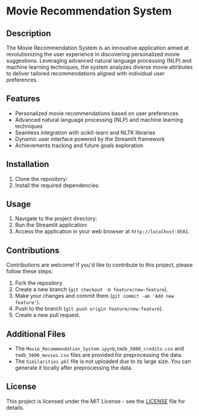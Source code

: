 # Movie Recommendation System

## Description
The Movie Recommendation System is an innovative application aimed at revolutionizing the user experience in discovering personalized movie suggestions. Leveraging advanced natural language processing (NLP) and machine learning techniques, the system analyzes diverse movie attributes to deliver tailored recommendations aligned with individual user preferences.

## Features
- Personalized movie recommendations based on user preferences
- Advanced natural language processing (NLP) and machine learning techniques
- Seamless integration with scikit-learn and NLTK libraries
- Dynamic user interface powered by the Streamlit framework
- Achievements tracking and future goals exploration

## Installation
1. Clone the repository:
2. Install the required dependencies:

## Usage
1. Navigate to the project directory:
2. Run the Streamlit application:
3. Access the application in your web browser at `http://localhost:8501`.

## Contributions
Contributions are welcome! If you'd like to contribute to this project, please follow these steps:
1. Fork the repository.
2. Create a new branch (`git checkout -b feature/new-feature`).
3. Make your changes and commit them (`git commit -am 'Add new feature'`).
4. Push to the branch (`git push origin feature/new-feature`).
5. Create a new pull request.

## Additional Files
- The `Movie_Recommendation_System.ipynb`,`tmdb_5000_credits.csv` and `tmdb_5000_movies.csv` files are provided for preprocessing the data.
- The `Similarities.pkl` file is not uploaded due to its large size. You can generate it locally after preprocessing the data.

## License
This project is licensed under the MIT License - see the [LICENSE](LICENSE) file for details.
